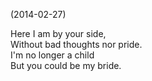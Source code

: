 (2014-02-27)

Here I am by your side,    
Without bad thoughts nor pride.    
I'm no longer a child    
But you could be my bride.  
